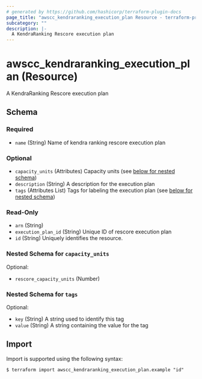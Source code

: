 ```yaml
---
# generated by https://github.com/hashicorp/terraform-plugin-docs
page_title: "awscc_kendraranking_execution_plan Resource - terraform-provider-awscc"
subcategory: ""
description: |-
  A KendraRanking Rescore execution plan
---
```


# awscc_kendraranking_execution_plan (Resource)

A KendraRanking Rescore execution plan



<!-- schema generated by tfplugindocs -->
## Schema

### Required

- `name` (String) Name of kendra ranking rescore execution plan

### Optional

- `capacity_units` (Attributes) Capacity units (see [below for nested schema](#nestedatt--capacity_units))
- `description` (String) A description for the execution plan
- `tags` (Attributes List) Tags for labeling the execution plan (see [below for nested schema](#nestedatt--tags))

### Read-Only

- `arn` (String)
- `execution_plan_id` (String) Unique ID of rescore execution plan
- `id` (String) Uniquely identifies the resource.

<a id="nestedatt--capacity_units"></a>
### Nested Schema for `capacity_units`

Optional:

- `rescore_capacity_units` (Number)


<a id="nestedatt--tags"></a>
### Nested Schema for `tags`

Optional:

- `key` (String) A string used to identify this tag
- `value` (String) A string containing the value for the tag

## Import

Import is supported using the following syntax:

```shell
$ terraform import awscc_kendraranking_execution_plan.example "id"
```
